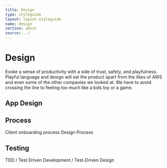 ```yaml
---
title: Design
type: styleguide
layout: layout-styleguide
name: design
section: about
source: ../
---
```


<main markdown="1">

# Design

Evoke a sense of productivity with a side of trust, safety, and playfulness. Playful language and design will set the product apart from the likes of AWS and even some of the other companies we looked at. We have to avoid crossing the line to feeling too much like a kids toy or a game.


## App Design

## Process

Client onboarding process
Design Process

## Testing

TDD / Test Driven Development / Test-Driven Design

</main>


